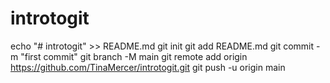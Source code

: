 # introtogit
echo "# introtogit" >> README.md
git init
git add README.md
git commit -m "first commit"
git branch -M main
git remote add origin https://github.com/TinaMercer/introtogit.git
git push -u origin main
